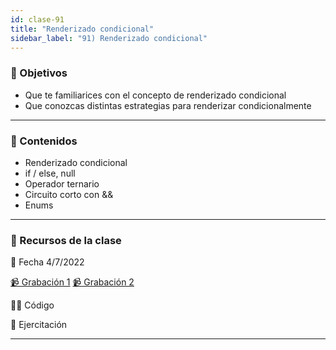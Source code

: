 ```yaml
---
id: clase-91
title: "Renderizado condicional"
sidebar_label: "91) Renderizado condicional"
---
```


### 🏁 Objetivos

- Que te familiarices con el concepto de renderizado condicional
- Que conozcas distintas estrategias para renderizar condicionalmente

---

### 📝 Contenidos

- Renderizado condicional
- if / else, null
- Operador ternario
- Circuito corto con &&
- Enums

---

### 🚀 Recursos de la clase

📆 Fecha 4/7/2022

[📹 Grabación 1](https://us02web.zoom.us/rec/share/vxcPk3CQG1m9VAgjEKlrMlH7XQGZZTtFCaaaZzCFL1eKUZK4fzcTF9iIwE3mCWyD.Ygan4fdNvuPUeNj3?startTime=1656972605000)
[📹 Grabación 2](https://us02web.zoom.us/rec/share/4B7AjudZmAlYJ82OfaOyDm6ena-NmACMJ5ze1aAETR2P_eSPOOzKParkv5YDkEZb.yopClZp-nBaj7pT4?startTime=1656980352000)

👩‍💻 Código

💪 Ejercitación

---
